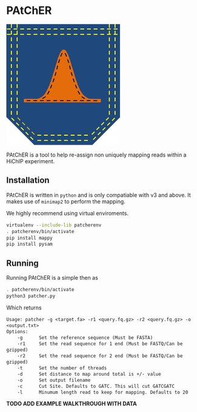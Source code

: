 # PAtChER

![logo](PAtChER_logo.png?raw=true "Logo")

PAtChER is a tool to help re-assign non uniquely mapping reads within a HiChIP experiment.

## Installation

PAtChER is written in `python` and is only compatiable with v3 and above. It makes use of `minimap2` to perform the mapping.

We highly recommend using virtual enviroments.

```bash
virtualenv --include-lib patcherenv
. patcherenv/bin/activate
pip install mappy
pip install pysam
```

## Running

Running PAtChER is a simple then as

```bash
. patcherenv/bin/activate
python3 patcher.py
```

Which returns

```
Usage: patcher -g <target.fa> -r1 <query.fq.gz> -r2 <query.fq.gz> -o <output.txt>
Options:
	-g		Set the reference sequence (Must be FASTA)
	-r1		Set the read sequence for 1 end (Must be FASTQ/Can be gzipped)
	-r2		Set the read sequence for 2 end (Must be FASTQ/Can be gzipped)
	-t		Set the number of threads
	-d		Set distance to map around total is +/- value
	-o		Set output filename
	-c		Cut Site. Defaults to GATC. This will cut GATCGATC
	-l		Minumum length read to keep for mapping. Defaults to 20
```

**TODO ADD EXAMPLE WALKTHROUGH WITH DATA**
